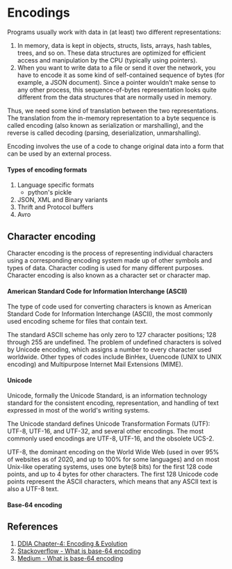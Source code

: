 # Encodings
Programs usually work with data in (at least) two different representations:
1. In memory, data is kept in objects, structs, lists, arrays, hash tables, trees, and so on. These data structures are optimized for efficient access and manipulation by the CPU (typically using pointers).
2. When you want to write data to a file or send it over the network, you have to encode it as some kind of self-contained sequence of bytes (for example, a JSON document). Since a pointer wouldn’t make sense to any other process, this sequence-of-bytes representation looks quite different from the data structures that are normally used in memory.

Thus, we need some kind of translation between the two representations. The translation from the in-memory representation to a byte sequence is called encoding (also known as serialization or marshalling), and the reverse is called decoding (parsing, deserialization, unmarshalling).

Encoding involves the use of a code to change original data into a form that can be used by an external process.

#### Types of encoding formats
1. Language specific formats
   - python's pickle
2. JSON, XML and Binary variants
3. Thrift and Protocol buffers
4. Avro

## Character encoding
Character encoding is the process of representing individual characters using a corresponding encoding system made up of other symbols and types of data. Character coding is used for many different purposes. Character encoding is also known as a character set or character map.

#### American Standard Code for Information Interchange (ASCII)
The type of code used for converting characters is known as American Standard Code for Information Interchange (ASCII), the most commonly used encoding scheme for files that contain text. 

The standard ASCII scheme has only zero to 127 character positions; 128 through 255 are undefined. The problem of undefined characters is solved by Unicode encoding, which assigns a number to every character used worldwide. Other types of codes include BinHex, Uuencode (UNIX to UNIX encoding) and Multipurpose Internet Mail Extensions (MIME).

#### Unicode
Unicode, formally the Unicode Standard, is an information technology standard for the consistent encoding, representation, and handling of text expressed in most of the world's writing systems. 

The Unicode standard defines Unicode Transformation Formats (UTF): UTF-8, UTF-16, and UTF-32, and several other encodings. The most commonly used encodings are UTF-8, UTF-16, and the obsolete UCS-2.

UTF-8, the dominant encoding on the World Wide Web (used in over 95% of websites as of 2020, and up to 100% for some languages) and on most Unix-like operating systems, uses one byte(8 bits) for the first 128 code points, and up to 4 bytes for other characters. The first 128 Unicode code points represent the ASCII characters, which means that any ASCII text is also a UTF-8 text.

#### Base-64 encoding


## References
1. [DDIA Chapter-4: Encoding & Evolution](https://www.amazon.in/Designing-Data-Intensive-Applications-Reliable-Maintainable/dp/9352135245/ref=sr_1_2?adgrpid=58563655643&ext_vrnc=hi&gclid=Cj0KCQjwpcOTBhCZARIsAEAYLuUSfHwV3-7i3tvemw-oCjK8Of4E6Tv0Ug8f7EIFmMwTIZJGEspx3_YaArP2EALw_wcB&hvadid=294119043831&hvdev=c&hvlocphy=9061996&hvnetw=g&hvqmt=b&hvrand=17260569075925717915&hvtargid=kwd-340293264171&hydadcr=25367_1900683&keywords=data+intensive+application&qid=1651596791&sr=8-2)
2. [Stackoverflow - What is base-64 encoding](https://stackoverflow.com/questions/201479/what-is-base-64-encoding-used-for/201510#201510)
3. [Medium - What is base-64 encoding](https://levelup.gitconnected.com/what-is-base64-encoding-4b5ed1eb58a4)
